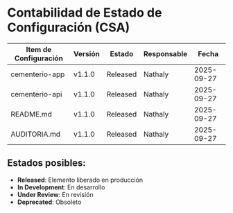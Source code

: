# Contabilidad de Estado de Configuración (CSA)

| Item de Configuración | Versión | Estado | Responsable | Fecha |
|----------------------|---------|--------|-------------|--------|
| cementerio-app | v1.1.0 | Released | Nathaly | 2025-09-27 |
| cementerio-api | v1.1.0 | Released | Nathaly | 2025-09-27 |
| README.md | v1.1.0 | Released | Nathaly | 2025-09-27 |
| AUDITORIA.md | v1.1.0 | Released | Nathaly | 2025-09-27 |

## Estados posibles:
- **Released**: Elemento liberado en producción
- **In Development**: En desarrollo
- **Under Review**: En revisión
- **Deprecated**: Obsoleto
